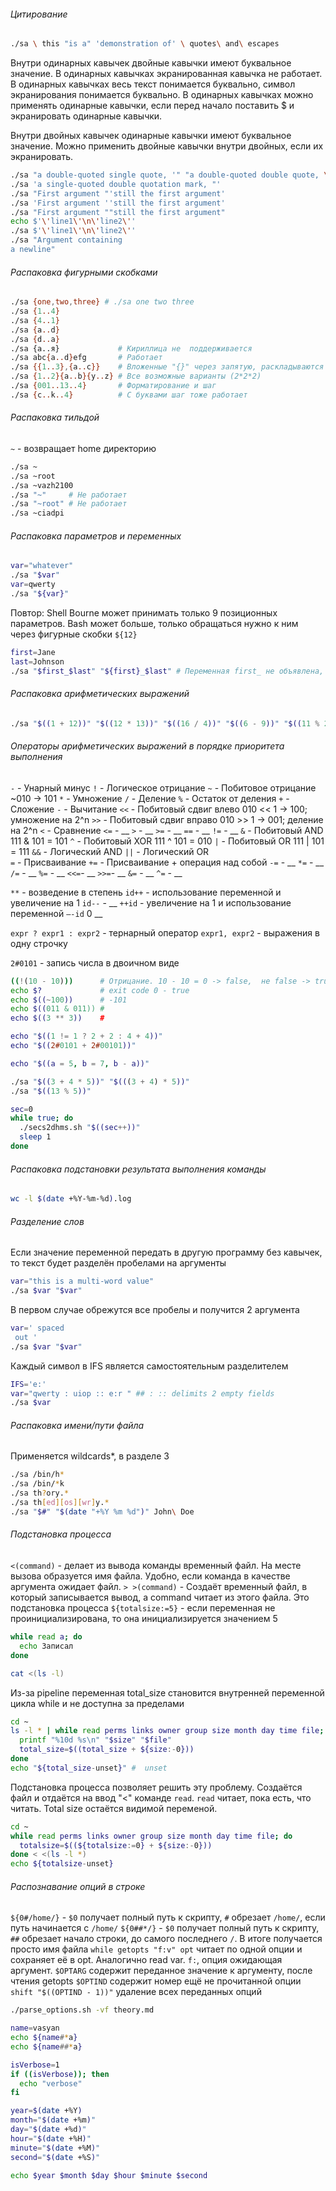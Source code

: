 ###### Цитирование
```bash
./sa \ this "is a" 'demonstration of' \ quotes\ and\ escapes
```
Внутри одинарных кавычек двойные кавычки имеют буквальное значение. В одинарных кавычках экранированная кавычка не
работает. В одинарных кавычках весь текст понимается буквально, символ экранирования понимается буквально.
В одинарных кавычках можно применять одинарные кавычки, если перед начало поставить $ и экранировать одинарные кавычки.

Внутри двойных кавычек одинарные кавычки имеют буквальное значение. Можно применить двойные кавычки внутри двойных, если
их экранировать.

```bash
./sa "a double-quoted single quote, '" "a double-quoted double quote, \""
./sa 'a single-quoted double quotation mark, "'
./sa "First argument "'still the first argument'
./sa 'First argument ''still the first argument'
./sa "First argument ""still the first argument"
echo $'\'line1\'\n\'line2\''
./sa $'\'line1\'\n\'line2\''
./sa "Argument containing
a newline"
```

###### Распаковка фигурными скобками
```bash
./sa {one,two,three} # ./sa one two three
./sa {1..4}
./sa {4..1}
./sa {a..d}
./sa {d..a}
./sa {а..я}             # Кириллица не  поддерживается
./sa abc{a..d}efg       # Работает
./sa {{1..3},{a..c}}    # Вложенные "{}" через запятую, раскладываются как одни фигурные. Kotlin fold
./sa {1..2}{a..b}{y..z} # Все возможные варианты (2*2*2)
./sa {001..13..4}       # Форматирование и шаг
./sa {c..k..4}          # С буквами шаг тоже работает
```

###### Распаковка тильдой
`~` - возвращает home директорию

```bash
./sa ~
./sa ~root
./sa ~vazh2100
./sa "~"     # Не работает
./sa "~root" # Не работает
./sa ~ciadpi
```

###### Распаковка параметров и переменных
```bash
var="whatever"
./sa "$var"
var=qwerty
./sa "${var}"
```
Повтор:
Shell Bourne может принимать только 9 позиционных параметров.
Bash может больше, только обращаться нужно к ним через фигурные скобки `${12}`

```bash
first=Jane
last=Johnson
./sa "$first_$last" "${first}_$last" # Переменная first_ не объявлена, поэтому пусто
```

###### Распаковка арифметических выражений
```bash
./sa "$((1 + 12))" "$((12 * 13))" "$((16 / 4))" "$((6 - 9))" "$((11 % 2))" "$(((1 + 1 + 1) * 2))"
```

###### Операторы арифметических выражений в порядке приоритета выполнения
`-`  - Унарный минус
`!`  - Логическое отрицание
`~`  - Побитовое отрицание ~010 -> 101
`*`  - Умножение
`/`  - Деление
`%`  - Остаток от деления
`+`  - Сложение
`-`  - Вычитание
`<<` - Побитовый сдвиг влево 010 << 1 -> 100; умножение на 2^n
`>>` - Побитовый сдвиг вправо 010 >> 1 -> 001; деление на 2^n
`<`  - Сравнение
`<=` - __
`>`  - __
`>=` - __
`==` - __
`!=` - __
`&`  - Побитовый AND 111 & 101 = 101
`^`  - Побитовый XOR 111 ^ 101 = 010
`|`  - Побитовый OR 111 | 101 = 111
`&&` - Логический AND
`||` - Логический OR  
`=`  - Присваивание
`+=` - Присваивание + операция над собой
`-=` - __
`*=` - __
`/=` - __
`%=` - __
`<<=`- __
`>>=`- __
`&=` - __
`^=` - __

`**`   - возведение в степень
`id++` - использование переменной и увеличение на 1
`id--` - __
`++id` - увеличение на 1 и использование переменной
`–-id` 0 __

`expr ? expr1 : expr2` - тернарный оператор
`expr1, expr2`         - выражения в одну строчку

`2#0101` - запись числа в двоичном виде

```bash
((!(10 - 10)))      # Отрицание. 10 - 10 = 0 -> false,  не false -> true
echo $?             # exit code 0 - true
echo $((~100))      # -101
echo $((011 & 011)) #
echo $((3 ** 3))    #

echo "$((1 != 1 ? 2 + 2 : 4 + 4))"
echo "$((2#0101 + 2#00101))"

echo "$((a = 5, b = 7, b - a))"
```

```bash
./sa "$((3 + 4 * 5))" "$(((3 + 4) * 5))"
./sa "$((13 % 5))"
```

```bash
sec=0
while true; do
  ./secs2dhms.sh "$((sec++))"
  sleep 1
done
```

###### Распаковка подстановки результата выполнения команды

```bash
wc -l $(date +%Y-%m-%d).log
```

###### Разделение слов
Если значение переменной передать в другую программу без кавычек, то текст будет разделён пробелами на аргументы
```bash
var="this is a multi-word value"
./sa $var "$var"
```

В первом случае обрежутся все пробелы и получится 2 аргумента
```bash
var=' spaced
 out '
./sa $var "$var"

```

Каждый символ в IFS является самостоятельным разделителем
```bash
IFS='e:'
var="qwerty : uiop :: e:r " ## : :: delimits 2 empty fields
./sa $var
```

###### Распаковка имени/пути файла
Применяется wildcards*, в разделе 3
```bash
./sa /bin/h*
./sa /bin/*k
./sa th?ory.*
./sa th[ed][os][wr]y.*
./sa "$#" "$(date "+%Y %m %d")" John\ Doe
```

###### Подстановка процесса
`<(command)` - делает из вывода команды временный файл. На месте вызова образуется имя файла. Удобно, если команда в
качестве аргумента ожидает файл.
`> >(command)` - Создаёт временный файл, в который записывается вывод, а command читает из этого
файла. Это подстановка процесса
`${totalsize:=5}` - если переменная не проинициализирована, то она инициализируется значением 5

```bash
while read a; do
  echo Записал
done
```

```bash
cat <(ls -l)
```

Из-за pipeline переменная total_size становится внутренней переменной цикла while и не доступна за пределами
```bash
cd ~
ls -l * | while read perms links owner group size month day time file; do
  printf "%10d %s\n" "$size" "$file"
  total_size=$((total_size + ${size:-0}))
done
echo "${total_size-unset}" #  unset
```

Подстановка процесса позволяет решить эту проблему. Создаётся файл и отдаётся на ввод "<" команде `read`. `read` читает,
пока есть, что читать. Total size остаётся видимой переменой.
```bash
cd ~
while read perms links owner group size month day time file; do
  totalsize=$((${totalsize:=0} + ${size:-0}))
done < <(ls -l *)
echo ${totalsize-unset}
```

###### Распознавание опций в строке
`${0#/home/}` - `$0` получает полный путь к скрипту, `#` обрезает `/home/`, если путь начинается с `/home/`
`${0##*/}` - `$0` получает полный путь к скрипту, `##` обрезает начало строки, до самого последнего `/`. В итоге
получается просто имя файла
`while getopts "f:v" opt` читает по одной опции и сохраняет её в opt. Аналогично read var. `f:`, опция ожидающая
аргумент.
`$OPTARG` содержит переданное значение к аргументу, после чтения getopts
`$OPTIND` содержит номер ещё не прочитанной опции
`shift "$((OPTIND - 1))"` удаление всех переданных опций

```bash
./parse_options.sh -vf theory.md
```

```bash
name=vasyan
echo ${name#*a}
echo ${name##*a}
```

```bash
isVerbose=1
if ((isVerbose)); then
  echo "verbose"
fi
```

```bash
year=$(date +%Y)
month="$(date +%m)"
day="$(date +%d)"
hour="$(date +%H)"
minute="$(date +%M)"
second="$(date +%S)"

echo $year $month $day $hour $minute $second
```